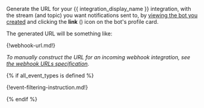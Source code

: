 Generate the URL for your {{ integration_display_name }} integration,
with the stream (and topic) you want notifications sent to, by [viewing
the bot you created](/help/view-your-bots) and clicking the **link**
(<i class="fa fa-link"></i>) icon on the bot's profile card.

The generated URL will be something like:

{!webhook-url.md!}

*To manually construct the URL for an incoming webhook integration,
see [the webhook URLs specification][incoming-webhook-urls].*

{% if all_event_types is defined %}

{!event-filtering-instruction.md!}

{% endif %}

[incoming-webhook-urls]: /api/incoming-webhooks-overview#urls

